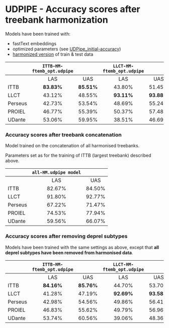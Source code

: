 # UDPIPE - Accuracy scores after treebank harmonization

Models have been trained with:
* fastText embeddings
* optimized parameters (see [UDPipe_initial-accuracy](https://github.com/fjambe/Latin-variability/blob/main/UDPipe/udpipe_initial-accuracy.md))
* [harmonized version](https://github.com/fjambe/Latin-variability/tree/main/harmonization/harmonized-treebanks) of train & test data

||`ITTB-HM-ftemb_opt.udpipe`||`LLCT-HM-ftemb_opt.udpipe`||`Perseus-HM-ftemb_opt.udpipe`||`PROIEL-HM-ftemb_opt.udpipe`||`UDante-HM-ftemb_opt.udpipe`||
| --- | :---: | :---: | :---: | :---: | :---: | :---: | :---: | :---: | :---: | :---: |
||LAS|UAS|LAS|UAS|LAS|UAS|LAS|UAS|LAS|UAS|
|ITTB|**83.83%**|**85.51%**|43.80%|51.45%|43.17%|53.12%|40.46%|51.33%|61.68%|67.39%|
|LLCT|43.12%|48.55%|**93.11%**|**93.88%**|47.31%|54.13%|46.69%|55.23%|41.56%|49.05%|
|Perseus|42.73%|53.54%|48.69%|55.24%|**63.80%**|**68.38%**|49.98%|59.25%|43.59%|54.23%|
|PROIEL|46.77%|55.39%|50.37%|57.48%|53.11%|59.88%|**75.78%**|**78.87%**|46.13%|55.15%|
|UDante|53.06%|59.95%|38.51%|46.69%|35.59%|45.64%|30.72%|44.11%|**54.50%**|**61.02%**|


### Accuracy scores after treebank concatenation

Model trained on the concatenation of all harmonised treebanks.

Parameters set as for the training of ITTB (largest treebank) described above.

||`all-HM.udpipe model`||
| --- | :---: | :---: |
||LAS|UAS|
|ITTB|82.67%|84.50%|
|LLCT|91.80%|92.77%|
|Perseus|67.22%|71.47%|
|PROIEL|74.53%|77.94%|
|UDante|59.56%|66.07%|

### Accuracy scores after removing deprel subtypes

Models have been trained with the same settings as above, except that **all deprel subtypes have been removed from harmonised data**.


||`ITTB-HM-ftemb_opt.udpipe`||`LLCT-HM-ftemb_opt.udpipe`||`Perseus-HM-ftemb_opt.udpipe`||`PROIEL-HM-ftemb_opt.udpipe`||`UDante-HM-ftemb_opt.udpipe`||
| --- | :---: | :---: | :---: | :---: | :---: | :---: | :---: | :---: | :---: | :---: |
||LAS|UAS|LAS|UAS|LAS|UAS|LAS|UAS|LAS|UAS|
|ITTB|**84.16%**|**85.76%**|44.70%|53.70%|44.79%|54.81%|40.36%|50.22%|61.55%|67.58%|
|LLCT|41.28%|47.19%|**92.69%**|**93.58%**|45.24%|51.92%|44.22%|52.12%|44.69%|52.61%|
|Perseus|42.98%|54.56%|49.86%|56.41%|**63.35%**|**67.73%**|49.43%|58.53%|44.02%|55.13%|
|PROIEL|46.83%|55.62%|49.79%|56.96%|52.18%|58.84%|**75.19%**|**78.53%**|46.54%|55.22%|
|UDante|53.74%|60.56%|39.06%|48.36%|35.00%|45.47%|31.24%|43.29%|**51.65%**|**58.31%**|

